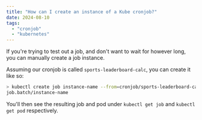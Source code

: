 ```yaml
---
title: "How can I create an instance of a Kube cronjob?"
date: 2024-08-10
tags:
  - "cronjob"
  - "kubernetes"
---
```


If you're trying to test out a job, and don't want to wait for however long, you can manually create a job instance.

Assuming our cronjob is called `sports-leaderboard-calc`, you can create it like so:

```bash
> kubectl create job instance-name --from=cronjob/sports-leaderboard-calc
job.batch/instance-name
```

You'll then see the resulting job and pod under `kubectl get job` and `kubectl get pod` respectively.
